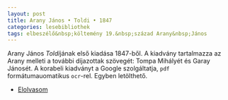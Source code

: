 ```yaml
---
layout: post
title: Arany János • Toldi • 1847
categories: lesebibliothek
tags: elbeszélő&nbsp;költemény 19.&nbsp;század Arany&nbsp;János
---
```

Arany János *Toldi*jának első kiadása 1847-ből. A kiadvány tartalmazza az Arany melleti a további díjazottak szövegét: Tompa Mihályét és Garay Jánosét. A korabeli kiadványt a Google szolgáltatja, `pdf` formátumauomatikus `ocr`-rel. Egyben letölthető.

- [Elolvasom](http://books.google.hu/books?id=kbc9AAAAYAAJ&printsec=frontcover&hl=hu#v=onepage&q&f=false)
